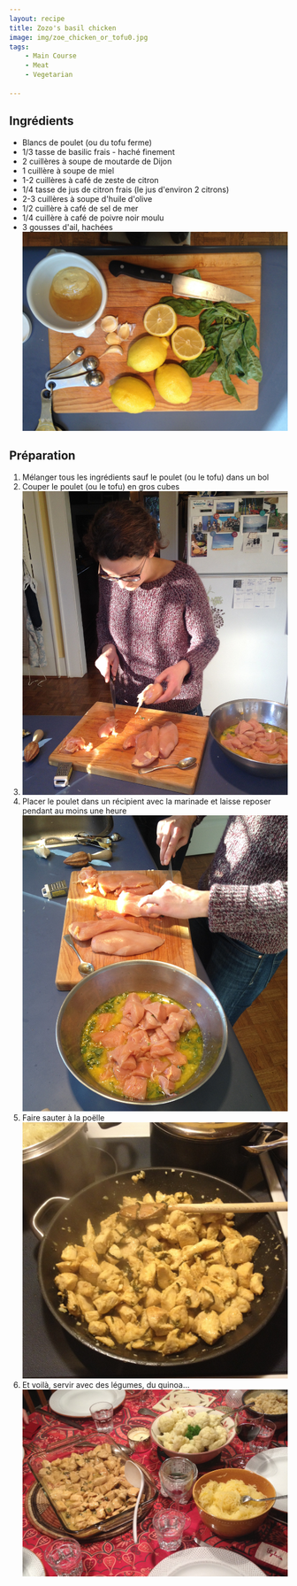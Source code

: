 ```yaml
---
layout: recipe
title: Zozo's basil chicken
image: img/zoe_chicken_or_tofu0.jpg
tags:
    - Main Course
    - Meat
    - Vegetarian

---
```


## Ingrédients

* Blancs de poulet (ou du tofu ferme)
* 1/3 tasse de basilic frais - haché finement
* 2 cuillères à soupe de moutarde de Dijon
* 1 cuillère à soupe de miel
* 1-2 cuillères à café de zeste de citron
* 1/4 tasse de jus de citron frais (le jus d'environ 2 citrons)
* 2-3 cuillères à soupe d'huile d'olive 
* 1/2 cuillère à café de sel de mer
* 1/4 cuillère à café de poivre noir moulu
* 3 gousses d'ail, hachées   
![image](img/zoe_chicken_or_tofu2.jpg)

## Préparation

1. Mélanger tous les ingrédients sauf le poulet (ou le tofu) dans un bol  
2. Couper le poulet (ou le tofu) en gros cubes
2. ![image](img/zoe_chicken_or_tofu5.jpg)
2. Placer le poulet dans un récipient avec la marinade et laisse reposer pendant au moins une heure      
![image](img/zoe_chicken_or_tofu3.jpg)
3. Faire sauter à la poëlle   
![image](img/zoe_chicken_or_tofu1.jpg)   
4. Et voilà, servir avec des légumes, du quinoa...     
![image](img/zoe_chicken_or_tofu4.jpg)    

